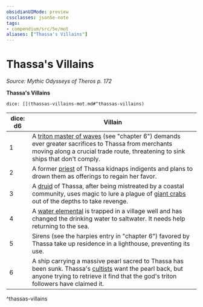 ```yaml
---
obsidianUIMode: preview
cssclasses: json5e-note
tags:
- compendium/src/5e/mot
aliases: ["Thassa's Villains"]
---
```

# Thassa's Villains
*Source: Mythic Odysseys of Theros p. 172* 

**Thassa's Villains**

`dice: [](thassas-villains-mot.md#^thassas-villains)`

| dice: d6 | Villain |
|----------|---------|
| 1 | A [triton master of waves](2-Mechanics/CLI/bestiary/humanoid/triton-master-of-waves-mot.md) (see "chapter 6") demands ever greater sacrifices to Thassa from merchants moving along a crucial trade route, threatening to sink ships that don't comply. |
| 2 | A former [priest](2-Mechanics/CLI/bestiary/humanoid/priest.md) of Thassa kidnaps indigents and plans to drown them as offerings to regain her favor. |
| 3 | A [druid](2-Mechanics/CLI/bestiary/humanoid/druid.md) of Thassa, after being mistreated by a coastal community, uses magic to lure a plague of [giant crabs](2-Mechanics/CLI/bestiary/beast/giant-crab.md) out of the depths to take revenge. |
| 4 | A [water elemental](2-Mechanics/CLI/bestiary/elemental/water-elemental.md) is trapped in a village well and has changed the drinking water to saltwater. It needs help returning to the sea. |
| 5 | Sirens (see the harpies entry in "chapter 6") favored by Thassa take up residence in a lighthouse, preventing its use. |
| 6 | A ship carrying a massive pearl sacred to Thassa has been sunk. Thassa's [cultists](2-Mechanics/CLI/bestiary/humanoid/cultist.md) want the pearl back, but anyone trying to retrieve it find that the god's triton followers have claimed it. |
^thassas-villains